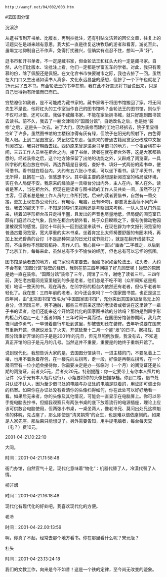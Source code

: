 `http://wangf.net/04/002/003.htm`

#去国图分馆

浣溪沙

从逛书市到开书单、比版本，再到抄批注，还有引贴文洁若的回忆文章，往复上的话题实在是越来越有意思。我大抵一直是往复这块牧场的游者和看客，游览至此，虽竭立地抑制自己不作声，免得打扰雅兴，但确实有点忍不住，想叫一声“好”。

逛书市和开书单者，不一定是藏书家，但金轮法王和杠头大约一定是藏书家。自然，从他们比版本、论批注上看，他们一定都是学富五车的学者。对此，我只有羡慕的份，除了佩服还是佩服。在文化宫书市快要谢市之际，我也去挤了一回。虽然在大门口又生出诸如读书人真多、文化永远昌盛的感想，但挤了一个下午也就花了25元买了五本书。有金轮法王的书单在前，我在此不好意思将书目说出来，只是自己觉得物有所值而已而已。

穷愁潦倒如我者，是不可能成为藏书家的。藏书家等于将图书馆搬回了家。将无同先生不是说，他将杠头的工作室当作自己的图书馆吗？金轮法王的图书馆，则似乎不仅可以借，还可以拿。我做不成藏书家，不能在家坐拥书城，就只好跑到图书馆去读书。前不久，我去了一躺文津街的“国图分馆”。自她改名之后，也是她“装修”之后，这是头一次去。进了大门，因为装修而建的工地已经拆去，院子里显得空旷了许多。虽然图书馆的主楼粉漆得有灰有绿，但院子在阳光的照射下，白色得眩人眼。上到二层图览室，凭记忆往东走，但原来的普通古籍阅览室已改成中文报刊阅览室。我只好朝西去找。西边原来曾是递索书单借书的地方，一个柜台横在中间，三五工作人员坐在柜台之内，接了书单，读者在就在柜台外等，这是大家都熟悉的。经过装修之后，这个地方除保留了出纳的功能之外，又辟成了阅览室。一具凹字形的柜台放在中间，两边靠墙是目录柜，查好书、填好一式两份的索书单，便可借书。看书就在柜台内，大约有五六张小书桌，可以坐下看书。读了半天书，有无所得，且搁在一边，但感想不少。其中最主要的感想是新阅览室的格局或环境，实在令人局促不安。我原来的经验是一具柜台分出内外，主人在内，客人在外。读者是客人，当在柜台外。但现在是读者与图书馆的工作人员共处一间，虽然不分了主客，但读者总是被工作人员的工作所打扰。后来的读者要借书，自然有一番交接，更加上现在办公现代化，有电话、电脑，还有BB机，都要发出高低不同的声音。我去的那天下午，不知是领导们来视察还是考察团来考察，一队人员从门外进来，绕着凹字形柜台虽只走得半圈，且发出的声音也尽量地低，但局促的阅览室已颇有门庭若市之气象，我坐在柜台内朝外看，处于众目睽睽之下，很有仿佛动物园里被观赏的感觉。回忆十年前头一回到这里来读书，在现在辟为中文报刊阅览室的普通古籍阅览室，宽大厚重的实木书桌，坐着肯定比太师椅要舒服的有圈木椅，再加上发光昏黄的台灯（不是那种常见的日光灯或节能灯），就是在翻开线装书之前，不由得你不想起钱稻孙、周作人们。我心目中一直以“幽香”二字概之，以后到了北京工作，每每来此，虽然总有不少不愉快的经历，但也总有可以忘怀的氛围。

图书馆是读者去的地方，藏书家也肯定要去。但藏书家如金轮法王、杠头者，大约不会有到“国图分馆”碰壁的经历，我则在前三四年间碰了好几回壁呢！碰壁的原因是她一直在装修。“国图分馆”装修了三年，闭馆了三年，谢绝了读者三年。三四年前，我在老古籍阅览室里碰到的多是老者，他们总是不吃不喝（众所周知这是规矩）地读一整天的书。现在再去，在凹字形的柜台内依然还有老者，但似乎老者年轻化了。我在想：三四年前的老者，如今还会来吗？一个国家图书馆，也正是这三四年间，由“北京图书馆”改名为“中国国家图书馆”，充分突出其国家级至高无上的身分，但闭馆三年，另不通融，那些三年前来这里的老读者或者说在这里读了一辈子书的读者，他们还能来这个开始现代化的国家图书馆的分馆吗？那怕是到凹字形的柜台外边走一走？逝者如斯！三年时间一晃而过。在国图分馆装修期间，我几次夜间鼓作勇气，一早骑着自行车赶到这里，却被告知还在装修。去年听说要在国庆节重新开馆，但据说发生了火灾，开馆延至十二月一个能“发”的日子。据报载，国图分馆重新开馆的日子是是2001年的元旦，但元旦照例放假，我没有去，不知道真正开馆的日子是元月的几号。当然这并不重要，重要是的她终于重新开馆了。

说到现代化，我想告诉大家的是，去国图分馆读书，一进主楼的门，不要急着上二楼，也用不着急着存包，在一楼先向左拐弯，走一段，好像是再朝左拐弯，在一个房间里有一位小姐会接待你，你需要决定是办一张临时（一个月）的阅览证还是长期的阅览证，前者交5元，后者交20元。特别提醒：你一定要带上有你本人照片的证件（似乎光有本人相片也行），小姐要将你的头像扫描存档。你到二楼，借书处只认证不认人，因为至少借书处的电脑与办证处的电脑是联着的，用证即可调出你的档案。如果你在办证处没有看清你的头像扫得如何，你在此处可以好好地看一看。如果后无来者，你的头像及其他情况，可能会一直显示在电脑屏上。你可以带手提电脑去抄书，但据我观察只有两张书桌的底下放着流行的电源插座，理论上应该可供数台电脑使用，但两张小书桌，一桌坐两人，像老冷兄、莫问出处兄这样魁伟的体魄，先占座了，那么即使是“清灵娟秀”的女生，也是难以偎依座侧的。如果是人家先座，那后果只能想见了。另外需要告知，用手提电脑者，每台每天交（电？）费10元。

2001-04-21.10:22:10 

大同，

时间：2001-04-21.11:58:48 

衙门办馆，自然官气十足。现代化意味着“物化”：机器代替了人，冷漠代替了人情。

柳非烟

时间：2001-04-21.16:18:48 

现代化有现代化的好处吧，我喜欢现代化的方便。

老冷

时间：2001-04-22.00:13:59 

啊，你真了不起，经常去那个地方看书。你在那里看什么呢？宋元版？

杠头

时间：2001-04-23.13:24:18 

我们的文教工作，向来是今不如昔！这是一个铁的定律，至今尚无改变的迹象。
